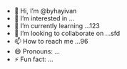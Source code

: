 - 👋 Hi, I’m @byhayivan
- 👀 I’m interested in ...
- 🌱 I’m currently learning ...123
- 💞️ I’m looking to collaborate on ...sfd
- 📫 How to reach me ...96
- 😄 Pronouns: ...
- ⚡ Fun fact: ...

<!---
byhayivan/byhayivan is a ✨ special ✨ repository because its `README.md` (this file) appears on your GitHub profile.
You can click the Preview link to take a look at your changes.
--->
